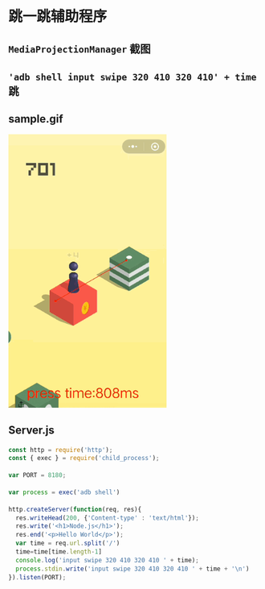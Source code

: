 # 跳一跳辅助程序

## `MediaProjectionManager` 截图

## `'adb shell input swipe 320 410 320 410' + time` 跳

## sample.gif
![sample.gif](https://raw.githubusercontent.com/yuanliwei/WXJump/master/img/sample.gif)

## Server.js
```javascript
const http = require('http');
const { exec } = require('child_process');

var PORT = 8180;

var process = exec('adb shell')

http.createServer(function(req, res){
  res.writeHead(200, {'Content-type' : 'text/html'});
  res.write('<h1>Node.js</h1>');
  res.end('<p>Hello World</p>');
  var time = req.url.split('/')
  time=time[time.length-1]
  console.log('input swipe 320 410 320 410 ' + time);
  process.stdin.write('input swipe 320 410 320 410 ' + time + '\n')
}).listen(PORT);

```
